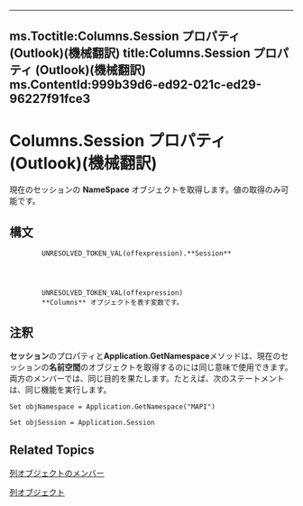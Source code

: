 

---
ms.Toctitle:Columns.Session プロパティ (Outlook)(機械翻訳)
title:Columns.Session プロパティ (Outlook)(機械翻訳)
ms.ContentId:999b39d6-ed92-021c-ed29-96227f91fce3
---
# Columns.Session プロパティ (Outlook)(機械翻訳)




現在のセッションの **NameSpace** オブジェクトを取得します。値の取得のみ可能です。

## 構文

            UNRESOLVED_TOKEN_VAL(offexpression).**Session**




            UNRESOLVED_TOKEN_VAL(offexpression)
            **Columns** オブジェクトを表す変数です。



## 注釈
**セッション**のプロパティと**Application.GetNamespace**メソッドは、現在のセッションの**名前空間**のオブジェクトを取得するのには同じ意味で使用できます。両方のメンバーでは、同じ目的を果たします。たとえば、次のステートメントは、同じ機能を実行します。

```vba
Set objNamespace = Application.GetNamespace("MAPI") 
```


```vba
Set objSession = Application.Session
```




## Related Topics

[列オブジェクトのメンバー](dac88ab6-44f9-87c9-cd71-e8c6beee2b69.md)

[列オブジェクト](628bf0cf-4ee8-5e5c-09d7-89d7adf256ca.md)




